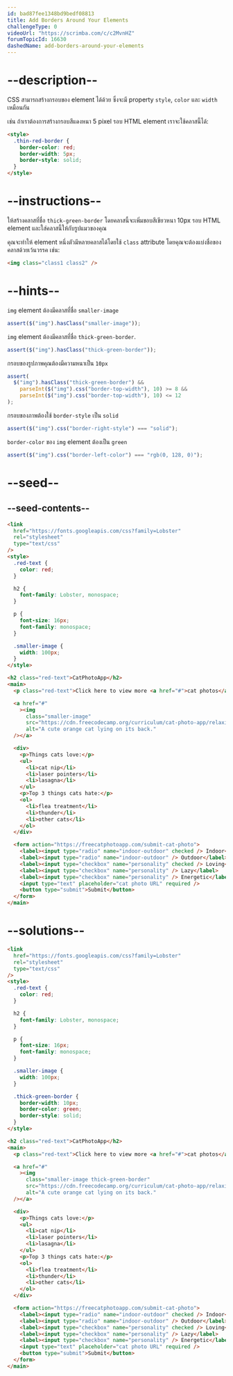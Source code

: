 ```yaml
---
id: bad87fee1348bd9bedf08813
title: Add Borders Around Your Elements
challengeType: 0
videoUrl: "https://scrimba.com/c/c2MvnHZ"
forumTopicId: 16630
dashedName: add-borders-around-your-elements
---
```


# --description--

CSS สามารถสร้างกรอบของ element ได้ด้วย ซึ่งจะมี property `style`, `color` และ `width` เหมือนกัน

เช่น ถ้าเราต้องการสร้างกรอบสีแดงหนา 5 pixel รอบ HTML element
เราจะใช้คลาสนี้ได้:

```html
<style>
  .thin-red-border {
    border-color: red;
    border-width: 5px;
    border-style: solid;
  }
</style>
```

# --instructions--

ให้สร้างคลาสที่ชื่อ `thick-green-border`
โดยคลาสนี้จะเพิ่มขอบสีเขียวหนา 10px รอบ HTML element
และใส่คลาสนี้ให้กับรูปแมวของคุณ

คุณจะทำให้ element หนึ่งตัวมีหลายคลาสได้โดยใช้ `class` attribute โดยคุณจะต้องแบ่งชื่อของคลาสด้วยเว้นวรรค
เช่น:

```html
<img class="class1 class2" />
```

# --hints--

`img` element ต้องมีคลาสที่ชื่อ `smaller-image`

```js
assert($("img").hasClass("smaller-image"));
```

`img` element ต้องมีคลาสที่ชื่อ `thick-green-border`.

```js
assert($("img").hasClass("thick-green-border"));
```

กรอบของรูปภาพคุณต้องมีความหนาเป็น `10px`

```js
assert(
  $("img").hasClass("thick-green-border") &&
    parseInt($("img").css("border-top-width"), 10) >= 8 &&
    parseInt($("img").css("border-top-width"), 10) <= 12
);
```

กรอบของภาพต้องใช้ `border-style` เป็น `solid`

```js
assert($("img").css("border-right-style") === "solid");
```

`border-color` ของ `img` element ต้องเป็น `green`

```js
assert($("img").css("border-left-color") === "rgb(0, 128, 0)");
```

# --seed--

## --seed-contents--

```html
<link
  href="https://fonts.googleapis.com/css?family=Lobster"
  rel="stylesheet"
  type="text/css"
/>
<style>
  .red-text {
    color: red;
  }

  h2 {
    font-family: Lobster, monospace;
  }

  p {
    font-size: 16px;
    font-family: monospace;
  }

  .smaller-image {
    width: 100px;
  }
</style>

<h2 class="red-text">CatPhotoApp</h2>
<main>
  <p class="red-text">Click here to view more <a href="#">cat photos</a>.</p>

  <a href="#"
    ><img
      class="smaller-image"
      src="https://cdn.freecodecamp.org/curriculum/cat-photo-app/relaxing-cat.jpg"
      alt="A cute orange cat lying on its back."
  /></a>

  <div>
    <p>Things cats love:</p>
    <ul>
      <li>cat nip</li>
      <li>laser pointers</li>
      <li>lasagna</li>
    </ul>
    <p>Top 3 things cats hate:</p>
    <ol>
      <li>flea treatment</li>
      <li>thunder</li>
      <li>other cats</li>
    </ol>
  </div>

  <form action="https://freecatphotoapp.com/submit-cat-photo">
    <label><input type="radio" name="indoor-outdoor" checked /> Indoor</label>
    <label><input type="radio" name="indoor-outdoor" /> Outdoor</label><br />
    <label><input type="checkbox" name="personality" checked /> Loving</label>
    <label><input type="checkbox" name="personality" /> Lazy</label>
    <label><input type="checkbox" name="personality" /> Energetic</label><br />
    <input type="text" placeholder="cat photo URL" required />
    <button type="submit">Submit</button>
  </form>
</main>
```

# --solutions--

```html
<link
  href="https://fonts.googleapis.com/css?family=Lobster"
  rel="stylesheet"
  type="text/css"
/>
<style>
  .red-text {
    color: red;
  }

  h2 {
    font-family: Lobster, monospace;
  }

  p {
    font-size: 16px;
    font-family: monospace;
  }

  .smaller-image {
    width: 100px;
  }

  .thick-green-border {
    border-width: 10px;
    border-color: green;
    border-style: solid;
  }
</style>

<h2 class="red-text">CatPhotoApp</h2>
<main>
  <p class="red-text">Click here to view more <a href="#">cat photos</a>.</p>

  <a href="#"
    ><img
      class="smaller-image thick-green-border"
      src="https://cdn.freecodecamp.org/curriculum/cat-photo-app/relaxing-cat.jpg"
      alt="A cute orange cat lying on its back."
  /></a>

  <div>
    <p>Things cats love:</p>
    <ul>
      <li>cat nip</li>
      <li>laser pointers</li>
      <li>lasagna</li>
    </ul>
    <p>Top 3 things cats hate:</p>
    <ol>
      <li>flea treatment</li>
      <li>thunder</li>
      <li>other cats</li>
    </ol>
  </div>

  <form action="https://freecatphotoapp.com/submit-cat-photo">
    <label><input type="radio" name="indoor-outdoor" checked /> Indoor</label>
    <label><input type="radio" name="indoor-outdoor" /> Outdoor</label><br />
    <label><input type="checkbox" name="personality" checked /> Loving</label>
    <label><input type="checkbox" name="personality" /> Lazy</label>
    <label><input type="checkbox" name="personality" /> Energetic</label><br />
    <input type="text" placeholder="cat photo URL" required />
    <button type="submit">Submit</button>
  </form>
</main>
```
